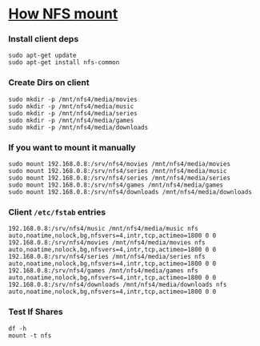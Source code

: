 
# [How NFS mount][1]


### Install client deps

    sudo apt-get update
    sudo apt-get install nfs-common


### Create Dirs on client

    sudo mkdir -p /mnt/nfs4/media/movies
    sudo mkdir -p /mnt/nfs4/media/music
    sudo mkdir -p /mnt/nfs4/media/series
    sudo mkdir -p /mnt/nfs4/media/games
    sudo mkdir -p /mnt/nfs4/media/downloads


### If you want to mount it manually

    sudo mount 192.168.0.8:/srv/nfs4/movies /mnt/nfs4/media/movies
    sudo mount 192.168.0.8:/srv/nfs4/series /mnt/nfs4/media/music
    sudo mount 192.168.0.8:/srv/nfs4/series /mnt/nfs4/media/series
    sudo mount 192.168.0.8:/srv/nfs4/games /mnt/nfs4/media/games
    sudo mount 192.168.0.8:/srv/nfs4/downloads /mnt/nfs4/media/downloads


### Client `/etc/fstab` entries

    192.168.0.8:/srv/nfs4/music /mnt/nfs4/media/music nfs auto,noatime,nolock,bg,nfsvers=4,intr,tcp,actimeo=1800 0 0
    192.168.0.8:/srv/nfs4/movies /mnt/nfs4/media/movies nfs auto,noatime,nolock,bg,nfsvers=4,intr,tcp,actimeo=1800 0 0
    192.168.0.8:/srv/nfs4/series /mnt/nfs4/media/series nfs auto,noatime,nolock,bg,nfsvers=4,intr,tcp,actimeo=1800 0 0
    192.168.0.8:/srv/nfs4/games /mnt/nfs4/media/games nfs auto,noatime,nolock,bg,nfsvers=4,intr,tcp,actimeo=1800 0 0
    192.168.0.8:/srv/nfs4/downloads /mnt/nfs4/media/downloads nfs auto,noatime,nolock,bg,nfsvers=4,intr,tcp,actimeo=1800 0 0


### Test If Shares

    df -h
    mount -t nfs



[1]: https://www.howtoforge.com/how-to-configure-a-nfs-server-and-mount-nfs-shares-on-ubuntu-14.04
[1a]: https://archive.fo/pnmwj
